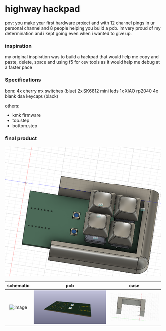 # highway hackpad
pov: you make your first hardware project and with 12 channel pings in ur personal channel and 8 people helping you build a pcb.
im very proud of my determination and i kept going even when i wanted to give up.

### inspiration
my original inspiration was to build a hackpad that would help me copy and paste, delete, space and using f5 for dev tools as it would help me debug at a faster pace

### Specifications

bom:
4x cherry mx switches (blue)
2x SK6812 mini leds
1x XIAO rp2040
4x blank dsa keycaps (black)

others:
- kmk firmware
- top.step 
- bottom.step

### final product
![image](images/final-hackpads.png)





schematic            |  pcb         |   case
:-------------------------:|:-------------------------:|:-------------------------:|
![image](images/schematicv2.png)    |  ![image](images/pcb.png)  | ![image](images/fuscion.png)
